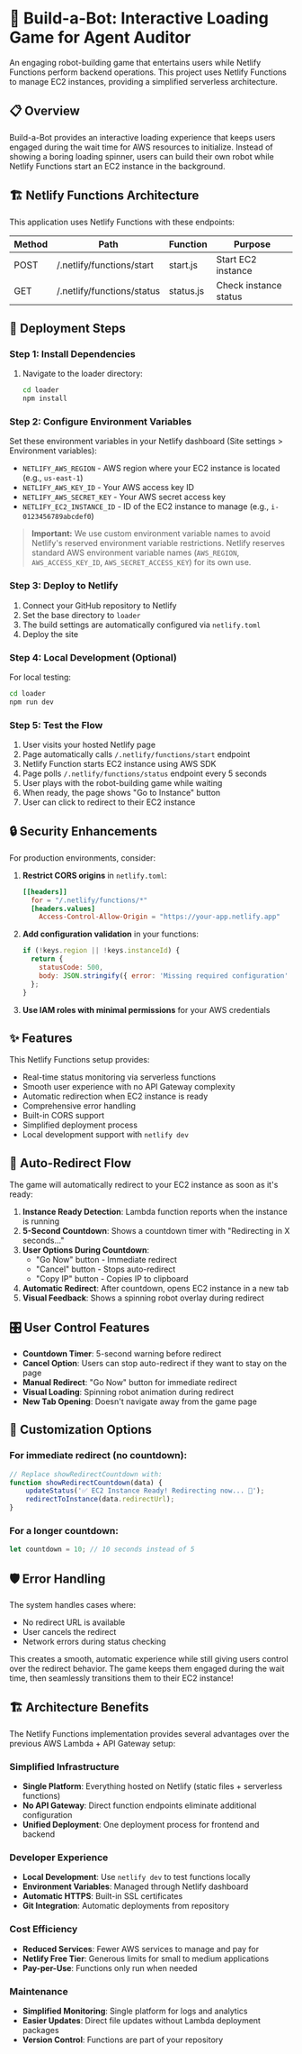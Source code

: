 # 🤖 Build-a-Bot: Interactive Loading Game for Agent Auditor

An engaging robot-building game that entertains users while Netlify Functions perform backend operations. This project uses Netlify Functions to manage EC2 instances, providing a simplified serverless architecture.

## 📋 Overview

Build-a-Bot provides an interactive loading experience that keeps users engaged during the wait time for AWS resources to initialize. Instead of showing a boring loading spinner, users can build their own robot while Netlify Functions start an EC2 instance in the background.

## 🏗️ Netlify Functions Architecture

This application uses Netlify Functions with these endpoints:

| Method | Path                        | Function    | Purpose                    |
|--------|-----------------------------|-------------|----------------------------|
| POST   | /.netlify/functions/start   | start.js    | Start EC2 instance         |
| GET    | /.netlify/functions/status  | status.js   | Check instance status      |

## 🚀 Deployment Steps

### Step 1: Install Dependencies

1. Navigate to the loader directory:
   ```bash
   cd loader
   npm install
   ```

### Step 2: Configure Environment Variables

Set these environment variables in your Netlify dashboard (Site settings > Environment variables):

- `NETLIFY_AWS_REGION` - AWS region where your EC2 instance is located (e.g., `us-east-1`)
- `NETLIFY_AWS_KEY_ID` - Your AWS access key ID
- `NETLIFY_AWS_SECRET_KEY` - Your AWS secret access key
- `NETLIFY_EC2_INSTANCE_ID` - ID of the EC2 instance to manage (e.g., `i-0123456789abcdef0`)

> **Important:** We use custom environment variable names to avoid Netlify's reserved environment variable restrictions. Netlify reserves standard AWS environment variable names (`AWS_REGION`, `AWS_ACCESS_KEY_ID`, `AWS_SECRET_ACCESS_KEY`) for its own use.

### Step 3: Deploy to Netlify

1. Connect your GitHub repository to Netlify
2. Set the base directory to `loader`
3. The build settings are automatically configured via `netlify.toml`
4. Deploy the site

### Step 4: Local Development (Optional)

For local testing:
```bash
cd loader
npm run dev
```

### Step 5: Test the Flow

1. User visits your hosted Netlify page
2. Page automatically calls `/.netlify/functions/start` endpoint
3. Netlify Function starts EC2 instance using AWS SDK
4. Page polls `/.netlify/functions/status` endpoint every 5 seconds
5. User plays with the robot-building game while waiting
6. When ready, the page shows "Go to Instance" button
7. User can click to redirect to their EC2 instance

## 🔒 Security Enhancements

For production environments, consider:

1. **Restrict CORS origins** in `netlify.toml`:
   ```toml
   [[headers]]
     for = "/.netlify/functions/*"
     [headers.values]
       Access-Control-Allow-Origin = "https://your-app.netlify.app"
   ```

2. **Add configuration validation** in your functions:
   ```javascript
   if (!keys.region || !keys.instanceId) {
     return {
       statusCode: 500,
       body: JSON.stringify({ error: 'Missing required configuration' })
     };
   }
   ```

3. **Use IAM roles with minimal permissions** for your AWS credentials

## ✨ Features

This Netlify Functions setup provides:
- Real-time status monitoring via serverless functions
- Smooth user experience with no API Gateway complexity
- Automatic redirection when EC2 instance is ready
- Comprehensive error handling
- Built-in CORS support
- Simplified deployment process
- Local development support with `netlify dev`

## 🚀 Auto-Redirect Flow

The game will automatically redirect to your EC2 instance as soon as it's ready:

1. **Instance Ready Detection**: Lambda function reports when the instance is running
2. **5-Second Countdown**: Shows a countdown timer with "Redirecting in X seconds..."
3. **User Options During Countdown**:
   - "Go Now" button - Immediate redirect
   - "Cancel" button - Stops auto-redirect
   - "Copy IP" button - Copies IP to clipboard
4. **Automatic Redirect**: After countdown, opens EC2 instance in a new tab
5. **Visual Feedback**: Shows a spinning robot overlay during redirect

## 🎛️ User Control Features

- **Countdown Timer**: 5-second warning before redirect
- **Cancel Option**: Users can stop auto-redirect if they want to stay on the page
- **Manual Redirect**: "Go Now" button for immediate redirect
- **Visual Loading**: Spinning robot animation during redirect
- **New Tab Opening**: Doesn't navigate away from the game page

## 🔧 Customization Options

### For immediate redirect (no countdown):
```javascript
// Replace showRedirectCountdown with:
function showRedirectCountdown(data) {
    updateStatus('✅ EC2 Instance Ready! Redirecting now... 🚀');
    redirectToInstance(data.redirectUrl);
}
```

### For a longer countdown:
```javascript
let countdown = 10; // 10 seconds instead of 5
```

## 🛡️ Error Handling

The system handles cases where:
- No redirect URL is available
- User cancels the redirect
- Network errors during status checking

This creates a smooth, automatic experience while still giving users control over the redirect behavior. The game keeps them engaged during the wait time, then seamlessly transitions them to their EC2 instance!

## 🏗️ Architecture Benefits

The Netlify Functions implementation provides several advantages over the previous AWS Lambda + API Gateway setup:

### Simplified Infrastructure
- **Single Platform**: Everything hosted on Netlify (static files + serverless functions)
- **No API Gateway**: Direct function endpoints eliminate additional configuration
- **Unified Deployment**: One deployment process for frontend and backend

### Developer Experience
- **Local Development**: Use `netlify dev` to test functions locally
- **Environment Variables**: Managed through Netlify dashboard
- **Automatic HTTPS**: Built-in SSL certificates
- **Git Integration**: Automatic deployments from repository

### Cost Efficiency
- **Reduced Services**: Fewer AWS services to manage and pay for
- **Netlify Free Tier**: Generous limits for small to medium applications
- **Pay-per-Use**: Functions only run when needed

### Maintenance
- **Simplified Monitoring**: Single platform for logs and analytics
- **Easier Updates**: Direct file updates without Lambda deployment packages
- **Version Control**: Functions are part of your repository